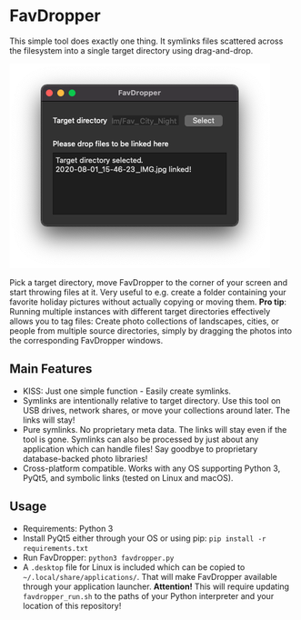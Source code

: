 # FavDropper
This simple tool does exactly one thing. It symlinks files scattered across the filesystem into a single target directory using drag-and-drop. 

![screenshot](screenshot.png)

Pick a target directory, move FavDropper to the corner of your screen and start throwing files at it. Very useful to e.g. create a folder containing your favorite holiday pictures without actually copying or moving them. **Pro tip**: Running multiple instances with different target directories effectively allows you to tag files: Create photo collections of landscapes, cities, or people from multiple source directories, simply by dragging the photos into the corresponding FavDropper windows.


## Main Features
* KISS: Just one simple function - Easily create symlinks.
* Symlinks are intentionally relative to target directory. Use this tool on USB drives, network shares, or move your collections around later. The links will stay!
* Pure symlinks. No proprietary meta data. The links will stay even if the tool is gone. Symlinks can also be processed by just about any application which can handle files! Say goodbye to proprietary database-backed photo libraries!
* Cross-platform compatible. Works with any OS supporting Python 3, PyQt5, and symbolic links (tested on Linux and macOS).

## Usage
* Requirements: Python 3
* Install PyQt5 either through your OS or using pip: `pip install -r requirements.txt`
* Run FavDropper: `python3 favdropper.py`
* A `.desktop` file for Linux is included which can be copied to `~/.local/share/applications/`. That will make FavDropper available through your application launcher. **Attention!** This will require updating `favdropper_run.sh` to the paths of your Python interpreter and your location of this repository!
